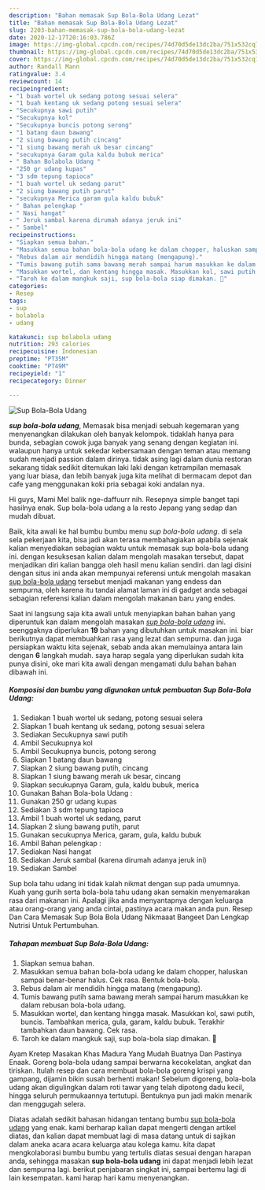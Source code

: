 ```yaml
---
description: "Bahan memasak Sup Bola-Bola Udang Lezat"
title: "Bahan memasak Sup Bola-Bola Udang Lezat"
slug: 2203-bahan-memasak-sup-bola-bola-udang-lezat
date: 2020-12-17T20:16:03.786Z
image: https://img-global.cpcdn.com/recipes/74d70d5de13dc2ba/751x532cq70/sup-bola-bola-udang-foto-resep-utama.jpg
thumbnail: https://img-global.cpcdn.com/recipes/74d70d5de13dc2ba/751x532cq70/sup-bola-bola-udang-foto-resep-utama.jpg
cover: https://img-global.cpcdn.com/recipes/74d70d5de13dc2ba/751x532cq70/sup-bola-bola-udang-foto-resep-utama.jpg
author: Randall Mann
ratingvalue: 3.4
reviewcount: 14
recipeingredient:
- "1 buah wortel uk sedang potong sesuai selera"
- "1 buah kentang uk sedang potong sesuai selera"
- "Secukupnya sawi putih"
- "Secukupnya kol"
- "Secukupnya buncis potong serong"
- "1 batang daun bawang"
- "2 siung bawang putih cincang"
- "1 siung bawang merah uk besar cincang"
- "secukupnya Garam gula kaldu bubuk merica"
- " Bahan Bolabola Udang "
- "250 gr udang kupas"
- "3 sdm tepung tapioca"
- "1 buah wortel uk sedang parut"
- "2 siung bawang putih parut"
- "secukupnya Merica garam gula kaldu bubuk"
- " Bahan pelengkap "
- " Nasi hangat"
- " Jeruk sambal karena dirumah adanya jeruk ini"
- " Sambel"
recipeinstructions:
- "Siapkan semua bahan."
- "Masukkan semua bahan bola-bola udang ke dalam chopper, haluskan sampai benar-benar halus. Cek rasa. Bentuk bola-bola."
- "Rebus dalam air mendidih hingga matang (mengapung)."
- "Tumis bawang putih sama bawang merah sampai harum masukkan ke dalam rebusan bola-bola udang."
- "Masukkan wortel, dan kentang hingga masak. Masukkan kol, sawi putih, buncis. Tambahkan merica, gula, garam, kaldu bubuk. Terakhir tambahkan daun bawang. Cek rasa."
- "Taroh ke dalam mangkuk saji, sup bola-bola siap dimakan. 🥰"
categories:
- Resep
tags:
- sup
- bolabola
- udang

katakunci: sup bolabola udang 
nutrition: 293 calories
recipecuisine: Indonesian
preptime: "PT35M"
cooktime: "PT49M"
recipeyield: "1"
recipecategory: Dinner

---
```



![Sup Bola-Bola Udang](https://img-global.cpcdn.com/recipes/74d70d5de13dc2ba/751x532cq70/sup-bola-bola-udang-foto-resep-utama.jpg)

<b><i>sup bola-bola udang</i></b>, Memasak bisa menjadi sebuah kegemaran yang menyenangkan dilakukan oleh banyak kelompok. tidaklah hanya para bunda, sebagian cowok juga banyak yang senang dengan kegiatan ini. walaupun hanya untuk sekedar kebersamaan dengan teman atau memang sudah menjadi passion dalam dirinya. tidak asing lagi dalam dunia restoran sekarang tidak sedikit ditemukan laki laki dengan ketrampilan memasak yang luar biasa, dan lebih banyak juga kita melihat di bermacam depot dan cafe yang menggunakan koki pria sebagai koki andalan nya.

Hi guys, Mami Mel balik nge-daffuurr nih. Resepnya simple banget tapi hasilnya enak. Sup bola-bola udang a la resto Jepang yang sedap dan mudah dibuat.

Baik, kita awali ke hal bumbu bumbu menu <i>sup bola-bola udang</i>. di sela sela pekerjaan kita, bisa jadi akan terasa membahagiakan apabila sejenak kalian menyediakan sebagian waktu untuk memasak sup bola-bola udang ini. dengan kesuksesan kalian dalam mengolah masakan tersebut, dapat menjadikan diri kalian bangga oleh hasil menu kalian sendiri. dan lagi disini dengan situs ini anda akan mempunyai referensi untuk mengolah masakan <u>sup bola-bola udang</u> tersebut menjadi makanan yang endess dan sempurna, oleh karena itu tandai alamat laman ini di gadget anda sebagai sebagian referensi kalian dalam mengolah makanan baru yang endes.


Saat ini langsung saja kita awali untuk menyiapkan bahan bahan yang diperuntuk kan dalam mengolah masakan <u><i>sup bola-bola udang</i></u> ini. seenggaknya diperlukan <b>19</b> bahan yang dibutuhkan untuk masakan ini. biar berikutnya dapat membuahkan rasa yang lezat dan sempurna. dan juga persiapkan waktu kita sejenak, sebab anda akan memulainya antara lain dengan <b>6</b> langkah mudah. saya harap segala yang diperlukan sudah kita punya disini, oke mari kita awali dengan mengamati dulu bahan bahan dibawah ini.

<!--inarticleads1-->

##### Komposisi dan bumbu yang digunakan untuk pembuatan Sup Bola-Bola Udang:

1. Sediakan 1 buah wortel uk sedang, potong sesuai selera
1. Siapkan 1 buah kentang uk sedang, potong sesuai selera
1. Sediakan Secukupnya sawi putih
1. Ambil Secukupnya kol
1. Ambil Secukupnya buncis, potong serong
1. Siapkan 1 batang daun bawang
1. Siapkan 2 siung bawang putih, cincang
1. Siapkan 1 siung bawang merah uk besar, cincang
1. Siapkan secukupnya Garam, gula, kaldu bubuk, merica
1. Gunakan  Bahan Bola-bola Udang :
1. Gunakan 250 gr udang kupas
1. Sediakan 3 sdm tepung tapioca
1. Ambil 1 buah wortel uk sedang, parut
1. Siapkan 2 siung bawang putih, parut
1. Gunakan secukupnya Merica, garam, gula, kaldu bubuk
1. Ambil  Bahan pelengkap :
1. Sediakan  Nasi hangat
1. Sediakan  Jeruk sambal (karena dirumah adanya jeruk ini)
1. Sediakan  Sambel


Sup bola tahu udang ini tidak kalah nikmat dengan sup pada umumnya. Kuah yang gurih serta bola-bola tahu udang akan semakin menyemarakan rasa dari makanan ini. Apalagi jika anda menyantapnya dengan keluarga atau orang-orang yang anda cintai, pastinya acara makan anda pun. Resep Dan Cara Memasak Sup Bola Bola Udang Nikmaaat Bangeet Dan Lengkap Nutrisi Untuk Pertumbuhan. 

<!--inarticleads2-->

##### Tahapan membuat Sup Bola-Bola Udang:

1. Siapkan semua bahan.
1. Masukkan semua bahan bola-bola udang ke dalam chopper, haluskan sampai benar-benar halus. Cek rasa. Bentuk bola-bola.
1. Rebus dalam air mendidih hingga matang (mengapung).
1. Tumis bawang putih sama bawang merah sampai harum masukkan ke dalam rebusan bola-bola udang.
1. Masukkan wortel, dan kentang hingga masak. Masukkan kol, sawi putih, buncis. Tambahkan merica, gula, garam, kaldu bubuk. Terakhir tambahkan daun bawang. Cek rasa.
1. Taroh ke dalam mangkuk saji, sup bola-bola siap dimakan. 🥰


Ayam Kretep Masakan Khas Madura Yang Mudah Buatnya Dan Pastinya Enaak. Goreng bola-bola udang sampai berwarna kecokelatan, angkat dan tiriskan. Itulah resep dan cara membuat bola-bola goreng krispi yang gampang, dijamin bikin susah berhenti makan! Sebelum digoreng, bola-bola udang akan digulingkan dalam roti tawar yang telah dipotong dadu kecil, hingga seluruh permukaannya tertutupi. Bentuknya pun jadi makin menarik dan menggugah selera. 

Diatas adalah sedikit bahasan hidangan tentang bumbu <u>sup bola-bola udang</u> yang enak. kami berharap kalian dapat mengerti dengan artikel diatas, dan kalian dapat membuat lagi di masa datang untuk di sajikan dalam aneka acara acara keluarga atau kolega kamu. kita dapat mengkolaborasi bumbu bumbu yang tertulis diatas sesuai dengan harapan anda, sehingga masakan <b>sup bola-bola udang</b> ini dapat menjadi lebih lezat dan sempurna lagi. berikut penjabaran singkat ini, sampai bertemu lagi di lain kesempatan. kami harap hari kamu menyenangkan.
